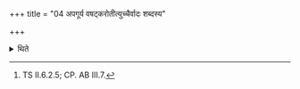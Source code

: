 +++
title = "04 अपगूर्य वषट्करोतीत्युच्चैर्वादः शब्दस्य"

+++

<details><summary>थिते</summary>

4. (When it is said that) he utters Vaṣaṭ-call having threatened[^1] (it means that there should be) loud pronouncation of the sound.  

[^1]: TS II.6.2.5; CP. AB III.7. 

</details>
